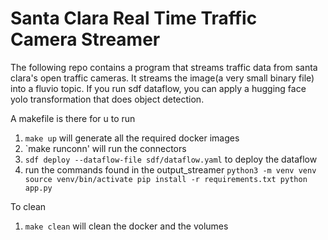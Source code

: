 # Santa Clara Real Time Traffic Camera Streamer
The following repo contains a program that streams traffic data from santa clara's open traffic cameras. It streams the image(a very small binary file) into a fluvio topic. If you run sdf dataflow, you can apply a hugging face yolo transformation that does object detection. 

A makefile is there for u to run 
1. `make up` will generate all the required docker images
2. `make runconn' will run the connectors
3. `sdf deploy --dataflow-file sdf/dataflow.yaml` to deploy the dataflow
4. run the commands found in the output_streamer
`
python3 -m venv venv
source venv/bin/activate
pip install -r requirements.txt
python app.py
`

To clean
1. `make clean` will clean the docker and the volumes



